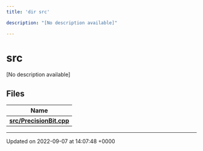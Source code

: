 ```yaml
---
title: 'dir src'

description: "[No description available]"

---
```


# src

[No description available]

## Files

| Name           |
| -------------- |
| **[src/PrecisionBit.cpp](/documentation/code/files/precisionbit_8cpp/#file-precisionbitcpp)**  |






-------------------------------

Updated on 2022-09-07 at 14:07:48 +0000
